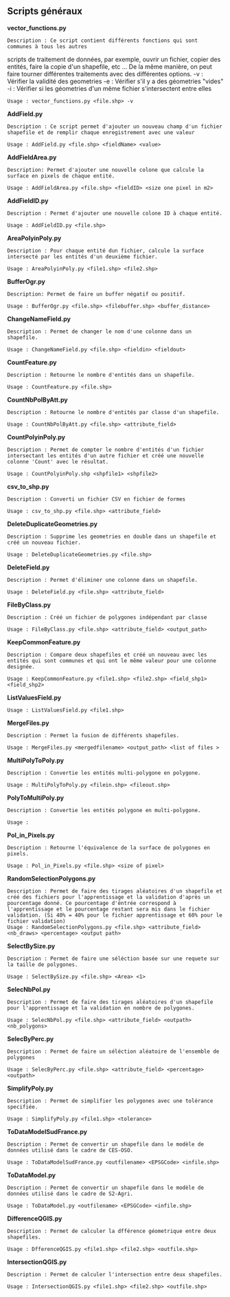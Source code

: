 
Scripts généraux
---

__vector_functions.py__

	Description : Ce script contient différents fonctions qui sont communes à tous les autres
scripts de traitement de données, par exemple, ouvrir un fichier, copier des entités, faire la
copie d'un shapefile, etc ... De la même manière, on peut faire tourner différentes traitements avec des différentes options. -v : Vérifier la validité des geometries -e : Vérifier s'il y a des géometries "vides" -i : Vérifier si les géometries d'un même fichier s'intersectent entre elles

	Usage : vector_functions.py <file.shp> -v

__AddField.py__

	Description : Ce script permet d'ajouter un nouveau champ d'un fichier shapefile et de remplir chaque enregistrement avec une valeur

	Usage : AddField.py <file.shp> <fieldName> <value>

__AddFieldArea.py__

	Description: Permet d'ajouter une nouvelle colone que calcule la surface en pixels de chaque entité.

	Usage : AddFieldArea.py <file.shp> <fieldID> <size one pixel in m2>

__AddFieldID.py__

	Description : Permet d'ajouter une nouvelle colone ID à chaque entité.

	Usage : AddFieldID.py <file.shp>

__AreaPolyinPoly.py__

	Description : Pour chaque entité dun fichier, calcule la surface intersecté par les entités d'un deuxième fichier. 

	Usage : AreaPolyinPoly.py <file1.shp> <file2.shp>

__BufferOgr.py__

	Description: Permet de faire un buffer négatif ou positif.

	Usage : BufferOgr.py <file.shp> <filebuffer.shp> <buffer_distance>

__ChangeNameField.py__

	Description : Permet de changer le nom d'une colonne dans un shapefile.

	Usage : ChangeNameField.py <file.shp> <fieldin> <fieldout>

__CountFeature.py__

	Description : Retourne le nombre d'entités dans un shapefile.

	Usage : CountFeature.py <file.shp>

__CountNbPolByAtt.py__

	Description : Retourne le nombre d'entités par classe d'un shapefile.

	Usage : CountNbPolByAtt.py <file.shp> <attribute_field>

__CountPolyinPoly.py__

	Description : Permet de compter le nombre d'entités d'un fichier intersectant les entités d'un autre fichier et créé une nouvelle colonne 'Count' avec le résultat.

	Usage : CountPolyinPoly.shp <shpfile1> <shpfile2>

__csv_to_shp.py__

	Description : Converti un fichier CSV en fichier de formes

	Usage : csv_to_shp.py <file.shp> <attribute_field>


__DeleteDuplicateGeometries.py__

	Description : Supprime les geometries en double dans un shapefile et créé un nouveau fichier.

	Usage : DeleteDuplicateGeometries.py <file.shp>

__DeleteField.py__

	Description : Permet d'éliminer une colonne dans un shapefile.

	Usage : DeleteField.py <file.shp> <attribute_field>

__FileByClass.py__

	Description : Créé un fichier de polygones indépendant par classe

	Usage : FileByClass.py <file.shp> <attribute_field> <output_path>

__KeepCommonFeature.py__

	Description : Compare deux shapefiles et créé un nouveau avec les entités qui sont communes et qui ont le même valeur pour une colonne designée.

	Usage : KeepCommonFeature.py <file1.shp> <file2.shp> <field_shp1> <field_shp2>

__ListValuesField.py__

	Usage : ListValuesField.py <file1.shp>

__MergeFiles.py__

	Description : Permet la fusion de différents shapefiles.

	Usage : MergeFiles.py <mergedfilename> <output_path> <list of files >
	
__MultiPolyToPoly.py__

	Description : Convertie les entités multi-polygone en polygone.

	Usage : MultiPolyToPoly.py <filein.shp> <fileout.shp>

__PolyToMultiPoly.py__

	Description : Convertie les entités polygone en multi-polygone.

	Usage : 

__Pol_in_Pixels.py__

	Description : Retourne l'équivalence de la surface de polygones en pixels.

	Usage : Pol_in_Pixels.py <file.shp> <size of pixel>

__RandomSelectionPolygons.py__

	Description : Permet de faire des tirages aléatoires d'un shapefile et créé des fichiers pour l'apprentissage et la validation d'après un pourcentage donné. Ce pourcentage d'éntrée correspond à l'apprentissage et le pourcentage restant sera mis dans le fichier validation. (Si 40% = 40% pour le fichier apprentissage et 60% pour le fichier validation)
	Usage : RandomSelectionPolygons.py <file.shp> <attribute_field> <nb_draws> <percentage> <output path>

__SelectBySize.py__

	Description : Permet de faire une séléction basée sur une requete sur la taille de polygones.

	Usage : SelectBySize.py <file.shp> <Area> <1>

__SelecNbPol.py__

	Description : Permet de faire des tirages aléatoires d'un shapefile pour l'apprentissage et la validation en nombre de polygones.

	Usage : SelecNbPol.py <file.shp> <attribute_field> <outpath> <nb_polygons>

__SelecByPerc.py__

	Description : Permet de faire un séléction aléatoire de l'ensemble de polygones 

	Usage : SelecByPerc.py <file.shp> <attribute_field> <percentage> <outpath>

__SimplifyPoly.py__

	Description : Permet de simplifier les polygones avec une tolérance specifiée.

	Usage : SimplifyPoly.py <file1.shp> <tolerance>


__ToDataModelSudFrance.py__

	Description : Permet de convertir un shapefile dans le modèle de données utilisé dans le cadre de CES-OSO.

	Usage : ToDataModelSudFrance.py <outfilename> <EPSGCode> <infile.shp>

__ToDataModel.py__

	Description : Permet de convertir un shapefile dans le modèle de données utilisé dans le cadre de S2-Agri.

	Usage : ToDataModel.py <outfilename> <EPSGCode> <infile.shp>

__DifferenceQGIS.py__

	Description : Permet de calculer la dfférence géometrique entre deux shapefiles.
	
	Usage : DfferenceQGIS.py <file1.shp> <file2.shp> <outfile.shp>

__IntersectionQGIS.py__

	Description : Permet de calculer l'intersection entre deux shapefiles.

	Usage : IntersectionQGIS.py <file1.shp> <file2.shp> <outfile.shp>






